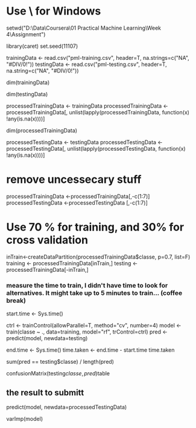 # Use \\ for Windows
setwd("D:\\Data\\Coursera\\01 Practical Machine Learning\\Week 4\\Assignment")

library(caret)
set.seed(11107)


trainingData <- read.csv("pml-training.csv", header=T, na.strings=c("NA", "#DIV/0!"))
testingData  <- read.csv("pml-testing.csv",  header=T, na.string=c("NA", "#DIV/0!"))

dim(trainingData)

dim(testingData)


processedTrainingData <- trainingData
processedTrainingData <- processedTrainingData[, unlist(lapply(processedTrainingData, function(x) !any(is.na(x))))]

dim(processedTrainingData)

processedTestingData <- testingData
processedTestingData <- processedTestingData[, unlist(lapply(processedTestingData, function(x) !any(is.na(x))))]


# remove uncessecary stuff
processedTrainingData <-processedTrainingData[,-c(1:7)]
processedTestingData  <-processedTestingData [,-c(1:7)]


# Use 70 % for training, and 30% for cross validation

inTrain<-createDataPartition(processedTrainingData$classe, p=0.7, list=F)
training <- processedTrainingData[inTrain,]
testing  <- processedTrainingData[-inTrain,]



### measure the time to train, I didn't have time to look for alternatives. It might take up to 5 minutes to train... (coffee break)

start.time <- Sys.time()

ctrl  <- trainControl(allowParallel=T, method="cv", number=4)
model <- train(classe ~ ., data=training, model="rf", trControl=ctrl)
pred  <- predict(model, newdata=testing)

end.time <- Sys.time()
time.taken <- end.time - start.time
time.taken



sum(pred == testing$classe) / length(pred)

confusionMatrix(testing$classe, pred)$table

## the result to submitt
predict(model, newdata=processedTestingData)

varImp(model)


